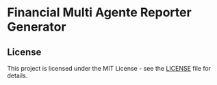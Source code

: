 # Financial Multi Agente Reporter Generator

## License

This project is licensed under the MIT License - see the [LICENSE](LICENSE.md) file for details.
